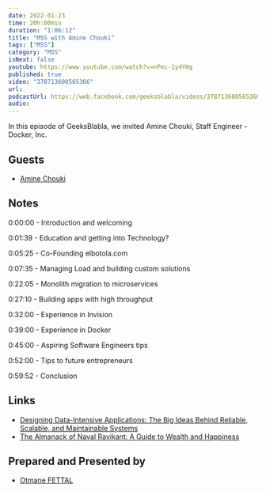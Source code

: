 ```yaml
---
date: 2022-01-23
time: 20h:00min
duration: "1:06:12"
title: "MSS with Amine Chouki"
tags: ["MSS"]
category: "MSS"
isNext: false
youtube: https://www.youtube.com/watch?v=nPec-1y4YHg
published: true
video: "378713600565366"
url:
podcastUrl: https://web.facebook.com/geeksblabla/videos/378713600565366
audio:
---
```


In this episode of GeeksBlabla, we invited Amine Chouki, Staff Engineer - Docker, Inc.

## Guests

- [Amine Chouki](https://www.linkedin.com/in/aminechouki)

## Notes

0:00:00 - Introduction and welcoming

0:01:39 - Education and getting into Technology?

0:05:25 - Co-Founding elbotola.com

0:07:35 - Managing Load and building custom solutions

0:22:05 - Monolith migration to microservices

0:27:10 - Building apps with high throughput

0:32:00 - Experience in Invision

0:39:00 - Experience in Docker

0:45:00 - Aspiring Software Engineers tips

0:52:00 - Tips to future entrepreneurs 

0:59:52 - Conclusion

## Links

- [Designing Data-Intensive Applications: The Big Ideas Behind Reliable, Scalable, and Maintainable Systems](https://www.amazon.com/Designing-Data-Intensive-Applications-Reliable-Maintainable/dp/1449373321)
- [The Almanack of Naval Ravikant: A Guide to Wealth and Happiness](https://www.amazon.com/Almanack-Naval-Ravikant-Wealth-Happiness-ebook/dp/B08FF8MTM6)

## Prepared and Presented by

- [Otmane FETTAL](https://twitter.com/ofettal)
